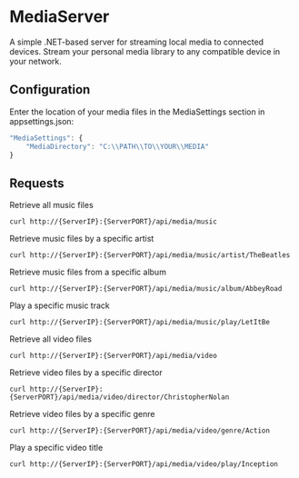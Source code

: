 # MediaServer
A simple .NET-based server for streaming local media to connected devices. Stream your personal media library to any compatible device in your network.

## Configuration
Enter the location of your media files in the MediaSettings section in appsettings.json:
```javascript ()
"MediaSettings": {
    "MediaDirectory": "C:\\PATH\\TO\\YOUR\\MEDIA"
}
```

## Requests
Retrieve all music files
```
curl http://{ServerIP}:{ServerPORT}/api/media/music
```

Retrieve music files by a specific artist
```
curl http://{ServerIP}:{ServerPORT}/api/media/music/artist/TheBeatles
```

Retrieve music files from a specific album
```
curl http://{ServerIP}:{ServerPORT}/api/media/music/album/AbbeyRoad
```

Play a specific music track
```
curl http://{ServerIP}:{ServerPORT}/api/media/music/play/LetItBe
```

Retrieve all video files
```
curl http://{ServerIP}:{ServerPORT}/api/media/video
```

Retrieve video files by a specific director
```
curl http://{ServerIP}:{ServerPORT}/api/media/video/director/ChristopherNolan
```

Retrieve video files by a specific genre
```
curl http://{ServerIP}:{ServerPORT}/api/media/video/genre/Action
```

Play a specific video title
```
curl http://{ServerIP}:{ServerPORT}/api/media/video/play/Inception
```
